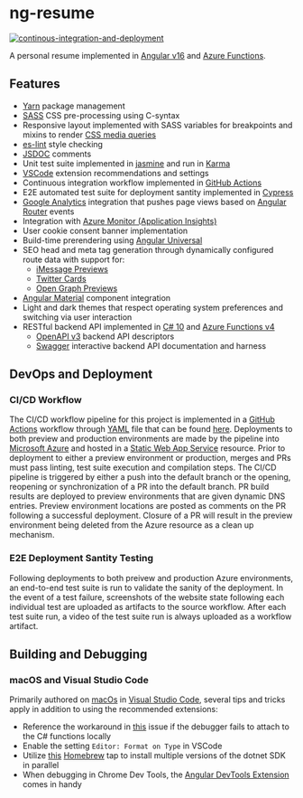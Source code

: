 # ng-resume

[![continous-integration-and-deployment](https://github.com/jpfulton/ng-resume/actions/workflows/ci-and-cd.yml/badge.svg)](https://github.com/jpfulton/ng-resume/actions/workflows/ci-and-cd.yml)

A personal resume implemented in [Angular v16](https://angular.io/) and
[Azure Functions](https://learn.microsoft.com/en-us/azure/azure-functions/functions-overview?pivots=programming-language-csharp).

## Features

* [Yarn](https://yarnpkg.com) package management
* [SASS](https://sass-lang.com) CSS pre-processing using C-syntax
* Responsive layout implemented with SASS variables for breakpoints and mixins to render [CSS media queries](https://developer.mozilla.org/en-US/docs/Web/CSS/Media_Queries/Using_media_queries)
* [es-lint](https://eslint.org) style checking
* [JSDOC](https://jsdoc.app) comments
* Unit test suite implemented in [jasmine](https://jasmine.github.io/) and run in [Karma](https://karma-runner.github.io/latest/index.html)
* [VSCode](https://code.visualstudio.com) extension recommendations and settings
* Continuous integration workflow implemented in [GitHub Actions](https://github.com/features/actions)
* E2E automated test suite for deployment santity implemented in [Cypress](https://docs.cypress.io/guides/overview/why-cypress)
* [Google Analytics](https://analytics.google.com/) integration that pushes page views based on [Angular Router](https://angular.io/api/router/Router) events
* Integration with [Azure Monitor (Application Insights)](https://learn.microsoft.com/en-us/azure/azure-monitor/overview)
* User cookie consent banner implementation
* Build-time prerendering using [Angular Universal](https://github.com/angular/universal)
* SEO head and meta tag generation through dynamically configured route data with support for:
  * [iMessage Previews](https://developer.apple.com/library/archive/technotes/tn2444/_index.html)
  * [Twitter Cards](https://developer.twitter.com/en/docs/twitter-for-websites/cards/guides/getting-started)
  * [Open Graph Previews](https://ogp.me)
* [Angular Material](https://material.angular.io) component integration
* Light and dark themes that respect operating system preferences and switching via user interaction
* RESTful backend API implemented in [C# 10](https://learn.microsoft.com/en-us/dotnet/csharp/) and [Azure Functions v4](https://learn.microsoft.com/en-us/azure/azure-functions/functions-overview?pivots=programming-language-csharp)
  * [OpenAPI v3](https://www.openapis.org) backend API descriptors
  * [Swagger](https://swagger.io) interactive backend API documentation and harness

## DevOps and Deployment

### CI/CD Workflow

The CI/CD workflow pipeline for this project is implemented in a [GitHub Actions](https://github.com/features/actions) workflow through [YAML](https://yaml.org) file
that can be found [here](https://github.com/jpfulton/ng-resume/blob/main/.github/workflows/ci-and-cd.yml).
Deployments to both preview and production environments are made by the pipeline into
[Microsoft Azure](https://azure.microsoft.com/en-us/) and hosted in a
[Static Web App Service](https://azure.microsoft.com/en-us/products/app-service/static/) resource.
Prior to deployment to either a preview environment or production, merges and PRs must pass
linting, test suite execution and compilation steps. The CI/CD pipeline is triggered by either
a push into the default branch or the opening, reopening or synchronization of a PR into the default
branch. PR build results are deployed to preview environments that are given dynamic DNS entries. Preview environment
locations are posted as comments on the PR following a successful deployment. Closure of a PR will
result in the preview environment being deleted from the Azure resource as a clean up mechanism.

### E2E Deployment Santity Testing

Following deployments to both preivew and production Azure environments, an end-to-end test suite is run to validate the sanity of the deployment. In the event of a test failure, screenshots of the
website state following each individual test are uploaded as artifacts to the source workflow. After
each test suite run, a video of the test suite run is always uploaded as a workflow artifact.

## Building and Debugging

### macOS and Visual Studio Code

Primarily authored on [macOs](https://www.apple.com/macos/ventura/) in [Visual Studio Code](https://code.visualstudio.com),
several tips and tricks apply in addition to using the recommended extensions:

* Reference the workaround in [this](https://github.com/OmniSharp/omnisharp-vscode/issues/4903)
  issue if the debugger fails to attach to the C# functions locally
* Enable the setting `Editor: Format on Type` in VSCode
* Utilize [this](https://github.com/isen-ng/homebrew-dotnet-sdk-versions)
  [Homebrew](https://brew.sh) tap to install multiple versions of the dotnet SDK in parallel
* When debugging in Chrome Dev Tools, the 
  [Angular DevTools Extension](https://angular.io/guide/devtools) comes in handy
